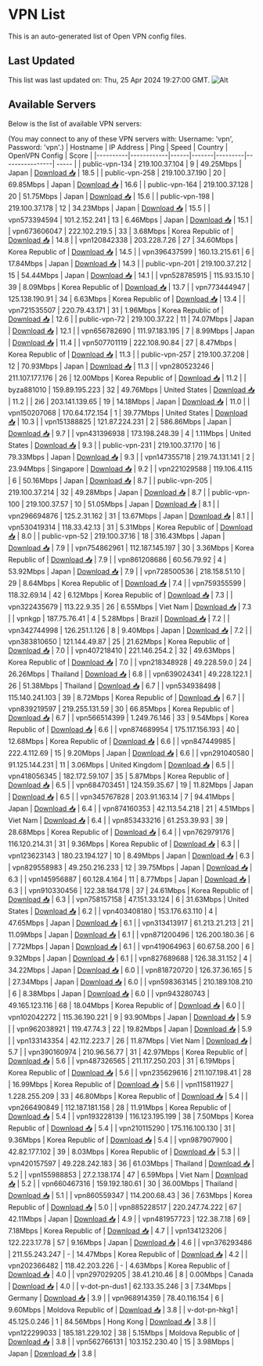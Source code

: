 # VPN List

This is an auto-generated list of Open VPN config files.

## Last Updated

This list was last updated on: Thu, 25 Apr 2024 19:27:00 GMT.
![Alt](https://repobeats.axiom.co/api/embed/186b98318ef1479477931607c1ad7d823f12451f.svg "Repobeats analytics image")

## Available Servers

Below is the list of available VPN servers:

(You may connect to any of these VPN servers with: Username: 'vpn', Password: 'vpn'.)
| Hostname | IP Address | Ping | Speed | Country | OpenVPN Config | Score |
|----------|------------|------|-------|---------|----------------| ----- |
| public-vpn-134 | 219.100.37.104 | 9 | 49.25Mbps | Japan | [Download 📥](./configs/server_0_JP.ovpn) | 18.5 |
| public-vpn-258 | 219.100.37.190 | 20 | 69.85Mbps | Japan | [Download 📥](./configs/server_1_JP.ovpn) | 16.6 |
| public-vpn-164 | 219.100.37.128 | 20 | 51.75Mbps | Japan | [Download 📥](./configs/server_2_JP.ovpn) | 15.6 |
| public-vpn-198 | 219.100.37.178 | 12 | 34.23Mbps | Japan | [Download 📥](./configs/server_3_JP.ovpn) | 15.5 |
| vpn573394594 | 101.2.152.241 | 13 | 6.46Mbps | Japan | [Download 📥](./configs/server_4_JP.ovpn) | 15.1 |
| vpn673606047 | 222.102.219.5 | 33 | 3.68Mbps | Korea Republic of | [Download 📥](./configs/server_5_KR.ovpn) | 14.8 |
| vpn120842338 | 203.228.7.26 | 27 | 34.60Mbps | Korea Republic of | [Download 📥](./configs/server_6_KR.ovpn) | 14.5 |
| vpn396437599 | 160.13.215.61 | 6 | 17.84Mbps | Japan | [Download 📥](./configs/server_7_JP.ovpn) | 14.3 |
| public-vpn-201 | 219.100.37.212 | 15 | 54.44Mbps | Japan | [Download 📥](./configs/server_8_JP.ovpn) | 14.1 |
| vpn528785915 | 115.93.15.10 | 39 | 8.09Mbps | Korea Republic of | [Download 📥](./configs/server_9_KR.ovpn) | 13.7 |
| vpn773444947 | 125.138.190.91 | 34 | 6.63Mbps | Korea Republic of | [Download 📥](./configs/server_10_KR.ovpn) | 13.4 |
| vpn721535507 | 220.79.43.171 | 31 | 1.96Mbps | Korea Republic of | [Download 📥](./configs/server_11_KR.ovpn) | 12.6 |
| public-vpn-72 | 219.100.37.22 | 11 | 74.07Mbps | Japan | [Download 📥](./configs/server_12_JP.ovpn) | 12.1 |
| vpn656782690 | 111.97.183.195 | 7 | 8.99Mbps | Japan | [Download 📥](./configs/server_13_JP.ovpn) | 11.4 |
| vpn507701119 | 222.108.90.84 | 27 | 8.47Mbps | Korea Republic of | [Download 📥](./configs/server_14_KR.ovpn) | 11.3 |
| public-vpn-257 | 219.100.37.208 | 12 | 70.93Mbps | Japan | [Download 📥](./configs/server_15_JP.ovpn) | 11.3 |
| vpn280523246 | 211.107.177.176 | 26 | 12.00Mbps | Korea Republic of | [Download 📥](./configs/server_16_KR.ovpn) | 11.2 |
| byza881010 | 159.89.195.223 | 32 | 49.76Mbps | United States | [Download 📥](./configs/server_17_US.ovpn) | 11.2 |
| 2i6 | 203.141.139.65 | 19 | 14.18Mbps | Japan | [Download 📥](./configs/server_18_JP.ovpn) | 11.0 |
| vpn150207068 | 170.64.172.154 | 1 | 39.77Mbps | United States | [Download 📥](./configs/server_19_US.ovpn) | 10.3 |
| vpn151388825 | 121.87.224.231 | 2 | 586.86Mbps | Japan | [Download 📥](./configs/server_20_JP.ovpn) | 9.7 |
| vpn431396938 | 173.198.248.39 | 4 | 1.11Mbps | United States | [Download 📥](./configs/server_21_US.ovpn) | 9.3 |
| public-vpn-231 | 219.100.37.170 | 16 | 79.33Mbps | Japan | [Download 📥](./configs/server_22_JP.ovpn) | 9.3 |
| vpn147355718 | 219.74.131.141 | 2 | 23.94Mbps | Singapore | [Download 📥](./configs/server_23_SG.ovpn) | 9.2 |
| vpn221029588 | 119.106.4.115 | 6 | 50.16Mbps | Japan | [Download 📥](./configs/server_24_JP.ovpn) | 8.7 |
| public-vpn-205 | 219.100.37.214 | 32 | 49.28Mbps | Japan | [Download 📥](./configs/server_25_JP.ovpn) | 8.7 |
| public-vpn-100 | 219.100.37.57 | 10 | 51.05Mbps | Japan | [Download 📥](./configs/server_26_JP.ovpn) | 8.1 |
| vpn296694876 | 125.2.31.162 | 31 | 13.67Mbps | Japan | [Download 📥](./configs/server_27_JP.ovpn) | 8.1 |
| vpn530419314 | 118.33.42.13 | 31 | 5.31Mbps | Korea Republic of | [Download 📥](./configs/server_28_KR.ovpn) | 8.0 |
| public-vpn-52 | 219.100.37.16 | 18 | 316.43Mbps | Japan | [Download 📥](./configs/server_29_JP.ovpn) | 7.9 |
| vpn754862961 | 112.187.145.197 | 30 | 3.36Mbps | Korea Republic of | [Download 📥](./configs/server_30_KR.ovpn) | 7.9 |
| vpn861208686 | 60.56.79.92 | 4 | 53.92Mbps | Japan | [Download 📥](./configs/server_31_JP.ovpn) | 7.9 |
| vpn728500536 | 218.158.51.10 | 29 | 8.64Mbps | Korea Republic of | [Download 📥](./configs/server_32_KR.ovpn) | 7.4 |
| vpn759355599 | 118.32.69.14 | 42 | 6.12Mbps | Korea Republic of | [Download 📥](./configs/server_33_KR.ovpn) | 7.3 |
| vpn322435679 | 113.22.9.35 | 26 | 6.55Mbps | Viet Nam | [Download 📥](./configs/server_34_VN.ovpn) | 7.3 |
| vpnkgp | 187.75.76.41 | 4 | 5.28Mbps | Brazil | [Download 📥](./configs/server_35_BR.ovpn) | 7.2 |
| vpn342744998 | 126.251.1.126 | 8 | 9.40Mbps | Japan | [Download 📥](./configs/server_36_JP.ovpn) | 7.2 |
| vpn383810650 | 121.144.49.87 | 25 | 21.62Mbps | Korea Republic of | [Download 📥](./configs/server_37_KR.ovpn) | 7.0 |
| vpn407218410 | 221.146.254.2 | 32 | 49.63Mbps | Korea Republic of | [Download 📥](./configs/server_38_KR.ovpn) | 7.0 |
| vpn218348928 | 49.228.59.0 | 24 | 26.26Mbps | Thailand | [Download 📥](./configs/server_39_TH.ovpn) | 6.8 |
| vpn639024341 | 49.228.122.1 | 26 | 51.38Mbps | Thailand | [Download 📥](./configs/server_40_TH.ovpn) | 6.7 |
| vpn534938498 | 115.140.241.103 | 39 | 8.72Mbps | Korea Republic of | [Download 📥](./configs/server_41_KR.ovpn) | 6.7 |
| vpn839219597 | 219.255.131.59 | 30 | 66.85Mbps | Korea Republic of | [Download 📥](./configs/server_42_KR.ovpn) | 6.7 |
| vpn566514399 | 1.249.76.146 | 33 | 9.54Mbps | Korea Republic of | [Download 📥](./configs/server_43_KR.ovpn) | 6.6 |
| vpn874689954 | 175.117.156.193 | 40 | 12.68Mbps | Korea Republic of | [Download 📥](./configs/server_44_KR.ovpn) | 6.6 |
| vpn847449985 | 222.4.112.69 | 15 | 9.20Mbps | Japan | [Download 📥](./configs/server_45_JP.ovpn) | 6.6 |
| vpn291040580 | 91.125.144.231 | 11 | 3.06Mbps | United Kingdom | [Download 📥](./configs/server_46_GB.ovpn) | 6.5 |
| vpn418056345 | 182.172.59.107 | 35 | 5.87Mbps | Korea Republic of | [Download 📥](./configs/server_47_KR.ovpn) | 6.5 |
| vpn684703451 | 124.159.35.67 | 19 | 11.82Mbps | Japan | [Download 📥](./configs/server_48_JP.ovpn) | 6.5 |
| vpn345767828 | 203.91.163.14 | 7 | 94.41Mbps | Japan | [Download 📥](./configs/server_49_JP.ovpn) | 6.4 |
| vpn874160353 | 42.113.54.218 | 21 | 4.51Mbps | Viet Nam | [Download 📥](./configs/server_50_VN.ovpn) | 6.4 |
| vpn853433216 | 61.253.39.93 | 39 | 28.68Mbps | Korea Republic of | [Download 📥](./configs/server_51_KR.ovpn) | 6.4 |
| vpn762979176 | 116.120.214.31 | 31 | 9.36Mbps | Korea Republic of | [Download 📥](./configs/server_52_KR.ovpn) | 6.3 |
| vpn123623143 | 180.23.194.127 | 10 | 8.49Mbps | Japan | [Download 📥](./configs/server_53_JP.ovpn) | 6.3 |
| vpn829558983 | 49.250.216.233 | 12 | 39.75Mbps | Japan | [Download 📥](./configs/server_54_JP.ovpn) | 6.3 |
| vpn145956887 | 60.128.4.164 | 11 | 8.77Mbps | Japan | [Download 📥](./configs/server_55_JP.ovpn) | 6.3 |
| vpn910330456 | 122.38.184.178 | 37 | 24.61Mbps | Korea Republic of | [Download 📥](./configs/server_56_KR.ovpn) | 6.3 |
| vpn758157158 | 47.151.33.124 | 6 | 31.63Mbps | United States | [Download 📥](./configs/server_57_US.ovpn) | 6.2 |
| vpn403408180 | 153.176.63.110 | 4 | 47.65Mbps | Japan | [Download 📥](./configs/server_58_JP.ovpn) | 6.1 |
| vpn313413917 | 61.213.21.213 | 21 | 11.09Mbps | Japan | [Download 📥](./configs/server_59_JP.ovpn) | 6.1 |
| vpn871200496 | 126.200.180.36 | 6 | 7.72Mbps | Japan | [Download 📥](./configs/server_60_JP.ovpn) | 6.1 |
| vpn419064963 | 60.67.58.200 | 6 | 9.32Mbps | Japan | [Download 📥](./configs/server_61_JP.ovpn) | 6.1 |
| vpn827689688 | 126.38.31.152 | 4 | 34.22Mbps | Japan | [Download 📥](./configs/server_62_JP.ovpn) | 6.0 |
| vpn818720720 | 126.37.36.165 | 5 | 27.34Mbps | Japan | [Download 📥](./configs/server_63_JP.ovpn) | 6.0 |
| vpn598363145 | 210.189.108.210 | 6 | 8.38Mbps | Japan | [Download 📥](./configs/server_64_JP.ovpn) | 6.0 |
| vpn943280743 | 49.165.123.116 | 68 | 18.04Mbps | Korea Republic of | [Download 📥](./configs/server_65_KR.ovpn) | 6.0 |
| vpn102042272 | 115.36.190.221 | 9 | 93.90Mbps | Japan | [Download 📥](./configs/server_66_JP.ovpn) | 5.9 |
| vpn962038921 | 119.47.74.3 | 22 | 19.82Mbps | Japan | [Download 📥](./configs/server_67_JP.ovpn) | 5.9 |
| vpn133143354 | 42.112.223.7 | 26 | 11.87Mbps | Viet Nam | [Download 📥](./configs/server_68_VN.ovpn) | 5.7 |
| vpn390160974 | 210.96.56.77 | 31 | 42.97Mbps | Korea Republic of | [Download 📥](./configs/server_69_KR.ovpn) | 5.6 |
| vpn487326565 | 211.117.250.203 | 31 | 6.19Mbps | Korea Republic of | [Download 📥](./configs/server_70_KR.ovpn) | 5.6 |
| vpn235629616 | 211.107.198.41 | 28 | 16.99Mbps | Korea Republic of | [Download 📥](./configs/server_71_KR.ovpn) | 5.6 |
| vpn115811927 | 1.228.255.209 | 33 | 46.80Mbps | Korea Republic of | [Download 📥](./configs/server_72_KR.ovpn) | 5.4 |
| vpn266490849 | 112.187.181.158 | 28 | 11.91Mbps | Korea Republic of | [Download 📥](./configs/server_73_KR.ovpn) | 5.4 |
| vpn193228139 | 116.123.195.199 | 38 | 7.50Mbps | Korea Republic of | [Download 📥](./configs/server_74_KR.ovpn) | 5.4 |
| vpn210115290 | 175.116.100.130 | 31 | 9.36Mbps | Korea Republic of | [Download 📥](./configs/server_75_KR.ovpn) | 5.4 |
| vpn987907900 | 42.82.177.102 | 39 | 8.03Mbps | Korea Republic of | [Download 📥](./configs/server_76_KR.ovpn) | 5.3 |
| vpn420157597 | 49.228.242.183 | 36 | 61.03Mbps | Thailand | [Download 📥](./configs/server_77_TH.ovpn) | 5.2 |
| vpn155988853 | 27.2.138.174 | 47 | 6.59Mbps | Viet Nam | [Download 📥](./configs/server_78_VN.ovpn) | 5.2 |
| vpn660467316 | 159.192.180.61 | 30 | 36.00Mbps | Thailand | [Download 📥](./configs/server_79_TH.ovpn) | 5.1 |
| vpn860559347 | 114.200.68.43 | 36 | 7.63Mbps | Korea Republic of | [Download 📥](./configs/server_80_KR.ovpn) | 5.0 |
| vpn885228517 | 220.247.74.222 | 67 | 42.11Mbps | Japan | [Download 📥](./configs/server_81_JP.ovpn) | 4.9 |
| vpn481957723 | 122.38.7.18 | 69 | 7.18Mbps | Korea Republic of | [Download 📥](./configs/server_82_KR.ovpn) | 4.7 |
| vpn134123206 | 122.223.17.78 | 57 | 9.16Mbps | Japan | [Download 📥](./configs/server_83_JP.ovpn) | 4.6 |
| vpn376293486 | 211.55.243.247 | - | 14.47Mbps | Korea Republic of | [Download 📥](./configs/server_84_KR.ovpn) | 4.2 |
| vpn202366482 | 118.42.203.226 | - | 4.63Mbps | Korea Republic of | [Download 📥](./configs/server_85_KR.ovpn) | 4.0 |
| vpn297029205 | 38.41.210.46 | 8 | 0.00Mbps | Canada | [Download 📥](./configs/server_86_CA.ovpn) | 4.0 |
| v-dot-pn-dus1 | 62.133.35.246 | 3 | 7.34Mbps | Germany | [Download 📥](./configs/server_87_DE.ovpn) | 3.9 |
| vpn968914359 | 78.40.116.154 | 6 | 9.60Mbps | Moldova Republic of | [Download 📥](./configs/server_88_MD.ovpn) | 3.8 |
| v-dot-pn-hkg1 | 45.125.0.246 | 1 | 84.56Mbps | Hong Kong | [Download 📥](./configs/server_89_HK.ovpn) | 3.8 |
| vpn122299033 | 185.181.229.102 | 38 | 5.15Mbps | Moldova Republic of | [Download 📥](./configs/server_90_MD.ovpn) | 3.8 |
| vpn562766131 | 103.152.230.40 | 15 | 3.98Mbps | Japan | [Download 📥](./configs/server_91_JP.ovpn) | 3.8 |
